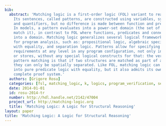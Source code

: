 ```yaml
---
bib:
  abstract: 'Matching logic is a first-order logic (FOL) variant to reason about structure.
    Its sentences, called patterns, are constructed using variables, symbols, connectives
    and quantifiers, but no difference is made between function and predicate symbols.
    In models, a pattern evaluates into a power-set domain (the set of values that
    match it), in contrast to FOL where functions, predicates and connectives map
    into a domain. Matching logic generalizes several logical frameworks important
    for program analysis, such as: propositional logic, algebraic specification, FOL
    with equality, and separation logic. Patterns allow for specifying separation
    requirements at any level in any program configuration, not only in the heaps
    or stores, without any special logical constructs for that: the very nature of
    pattern matching is that if two structures are matched as part of a pattern, then
    they can only be spatially separated. Like FOL, matching logic can also be translated
    into pure predicate logic with equality, but it also admits its own sound and
    complete proof system.'
  authors: [Grigore Rosu]
  categories: [fsl, matching_logic, k, logics, program_verification, semantics, executable_semantics]
  date: 2014-01-01
  id: rosu-2014-tr
  number: http://hdl.handle.net/2142/47004
  project_url: http://matching-logic.org
  title: 'Matching Logic: A Logic for Structural Reasoning'
layout: paper
title: 'Matching Logic: A Logic for Structural Reasoning'
---
```


